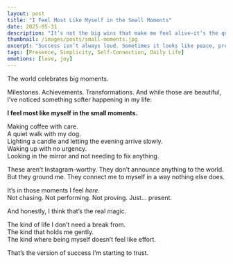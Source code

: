 ```yaml
---
layout: post
title: "I Feel Most Like Myself in the Small Moments"
date: 2025-05-31
description: "It’s not the big wins that make me feel alive—it’s the quiet, ordinary presence."
thumbnail: /images/posts/small-moments.jpg
excerpt: "Success isn’t always loud. Sometimes it looks like peace, presence, and feeling like myself in the quiet moments."
tags: [Presence, Simplicity, Self-Connection, Daily Life]
emotions: [love, joy]
---
```


The world celebrates big moments.

Milestones. Achievements. Transformations. And while those are beautiful, I’ve noticed something softer happening in my life:

**I feel most like myself in the small moments.**

Making coffee with care.  
A quiet walk with my dog.  
Lighting a candle and letting the evening arrive slowly.  
Waking up with no urgency.  
Looking in the mirror and not needing to fix anything.

These aren’t Instagram-worthy. They don’t announce anything to the world. But they ground me. They connect me to myself in a way nothing else does.

It’s in those moments I feel *here*.  
Not chasing. Not performing. Not proving. Just… present.

And honestly, I think that’s the real magic.

The kind of life I don’t need a break from.  
The kind that holds me gently.  
The kind where being myself doesn’t feel like effort.

That’s the version of success I’m starting to trust.

